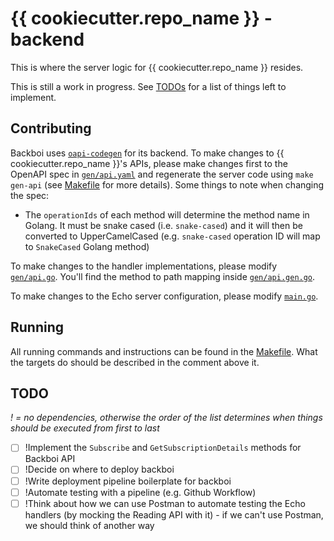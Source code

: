 # {{ cookiecutter.repo_name }} - backend

This is where the server logic for {{ cookiecutter.repo_name }} resides.

This is still a work in progress. See [TODOs](#todo) for a list of things left to implement.

## Contributing

Backboi uses [`oapi-codegen`](https://github.com/deepmap/oapi-codegen) for its backend. To make changes to {{ cookiecutter.repo_name }}'s APIs, please make changes first to the OpenAPI spec in [`gen/api.yaml`](./gen/api.yaml) and regenerate the server code using `make gen-api` (see [Makefile](./Makefile) for more details). Some things to note when changing the spec:

* The `operationIds` of each method will determine the method name in Golang. It must be snake cased (i.e. `snake-cased`) and it will then be converted to UpperCamelCased (e.g. `snake-cased` operation ID will map to `SnakeCased` Golang method)

To make changes to the handler implementations, please modify [`gen/api.go`](./gen/api.go). You'll find the method to path mapping inside [`gen/api.gen.go`](./gen/api.gen.go).

To make changes to the Echo server configuration, please modify [`main.go`](./main.go).

## Running

All running commands and instructions can be found in the [Makefile](./Makefile). What the targets do should be described in the comment above it.

## TODO
_! = no dependencies, otherwise the order of the list determines when things should be executed from first to last_

- [ ] !Implement the `Subscribe` and `GetSubscriptionDetails` methods for Backboi API
- [ ] !Decide on where to deploy backboi
- [ ] !Write deployment pipeline boilerplate for backboi
- [ ] !Automate testing with a pipeline (e.g. Github Workflow)
- [ ] !Think about how we can use Postman to automate testing the Echo handlers (by mocking the Reading API with it) - if we can't use Postman, we should think of another way

